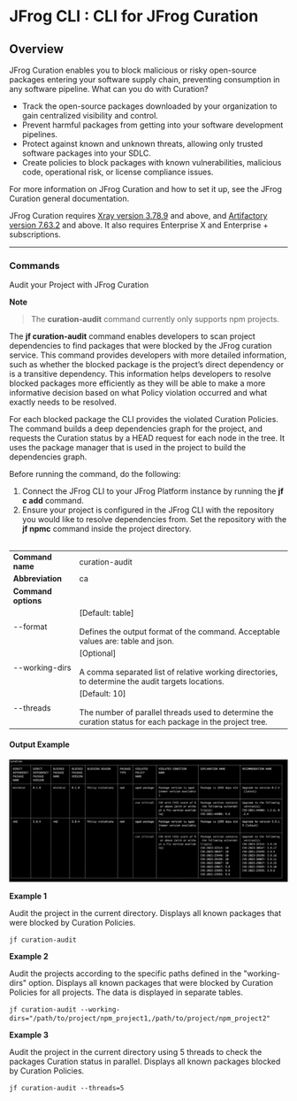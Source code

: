 JFrog CLI : CLI for JFrog Curation
======================================


Overview
--------
JFrog Curation enables you to block malicious or risky open-source packages entering your software supply chain, preventing consumption in any software pipeline.
What can you do with Curation?
* Track the open-source packages downloaded by your organization to gain centralized visibility and control.
* Prevent harmful packages from getting into your software development pipelines.
* Protect against known and unknown threats, allowing only trusted software packages into your SDLC.
* Create policies to block packages with known vulnerabilities, malicious code, operational risk, or license compliance issues.

For more information on JFrog Curation and how to set it up, see the JFrog Curation general documentation.

JFrog Curation requires [Xray version 3.78.9](https://jfrog.com/help/r/jfrog-release-information/xray-3.78.9) and above, and [Artifactory version 7.63.2](https://jfrog.com/help/r/jfrog-release-information/artifactory-7.63.2-cloud) and above. It also requires Enterprise X and Enterprise + subscriptions.

---

### Commands

Audit your Project with JFrog Curation


**Note**
> The **curation-audit** command currently only supports npm projects.

The **jf curation-audit** command enables developers to scan project dependencies to find packages that were blocked by the JFrog curation service. This command provides developers with more detailed information, such as whether the blocked package is the project’s direct dependency or is a transitive dependency. This information helps developers to resolve blocked packages more efficiently as they will be able to make a more informative decision based on what Policy violation occurred and what exactly needs to be resolved.

For each blocked package the CLI provides the violated Curation Policies. The command builds a deep dependencies graph for the project, and requests the Curation status by a HEAD request for each node in the tree. It uses the package manager that is used in the project to build the dependencies graph.

Before running the command, do the following:
1) Connect the JFrog CLI to your JFrog Platform instance by running the **jf c add** command.
2) Ensure your project is configured in the JFrog CLI with the repository you would like to resolve dependencies from. Set the repository with the **jf npmc** command inside the project directory.
   <br><br>


|                       |                                                                                                                                   |
|-----------------------|-----------------------------------------------------------------------------------------------------------------------------------|
| **Command name**      | curation-audit                                                                                                                    |
| **Abbreviation**      | ca                                                                                                                                |
| **Command options**   |                                                                                                                                   |
| --format              | \[Default: table\]<br><br>Defines the output format of the command. Acceptable values are: table and json.                        |
| --working-dirs        | \[Optional\]<br><br>A comma separated list of relative working directories, to determine the audit targets locations.             |
| --threads             | \[Default: 10\]<br><br>The number of parallel threads used to determine the curation status for each package in the project tree. |                                                                                                                                                                                                                                                                                                                                                                                                                                                                                                                                                                                                                                                                                                                                                                 |

#### **Output Example**

![image](images/jf-ca-output.png)


**Example 1**

Audit the project in the current directory. Displays all known packages that were blocked by Curation Policies.

	jf curation-audit

**Example 2**

Audit the projects according to the specific paths defined in the "working-dirs" option. Displays all known packages that were blocked by Curation Policies for all projects. The data is displayed in separate tables.

	jf curation-audit --working-dirs="/path/to/project/npm_project1,/path/to/project/npm_project2"

**Example 3**

Audit the project in the current directory using 5 threads to check the packages Curation status in parallel. Displays all known packages blocked by Curation Policies.

	jf curation-audit --threads=5
